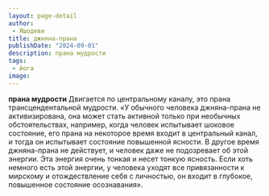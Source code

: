 ```yaml
---
layout: page-detail
author:
 - Яшодеви
title: джняна-прана
publishDate: "2024-09-01"
description: прана мудрости
tags:
 - йога
image: 
---
```


__прана мудрости__
Двигается по центральному каналу, это прана трансцендентальной мудрости.
 «У обычного человека джняна-прана не активизирована, она может стать активной только при необычных обстоятельствах, например, когда человек испытывает шоковое состояние, его прана на некоторое время входит в центральный канал, и тогда он испытывает состояние повышенной ясности. В другое время джняна-прана не действует, и человек даже не подозревает об этой энергии. Эта энергия очень тонкая и несет тонкую ясность. Если хоть немного есть этой энергии, у человека уходят все привязанности к мирскому и отождествление себя с личностью, он входит в глубокое, повышенное состояние осознавания».


